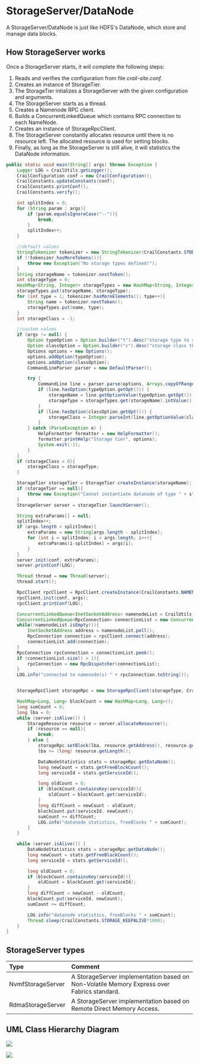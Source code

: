 # StorageServer/DataNode

A StorageServer/DataNode is just like HDFS's DataNode, which store and manage data blocks.

## How StorageServer works

Once a StorageServer starts, it will complete the following steps:

1. Reads and verifies the configuration from file _crail-site.conf._
2. Creates an instance of StorageTier.
3. The StorageTier intializes a StorageServer with the given configuration and arguments.
4. The StorageServer starts as a thread.
5. Creates a Namenode RPC client.
6. Builds a ConcurrentLinkedQueue which contains RPC connection to each NameNode.
7. Creates an instance of StorageRpcClient.
8. The StorageServer constantly allocates resource until there is no resource left. The allocated resource is used for setting blocks. 
9. Finally, as long as the StorageServer is still alive, it will statistics the DataNode information.

```java
public static void main(String[] args) throws Exception {
    Logger LOG = CrailUtils.getLogger();
    CrailConfiguration conf = new CrailConfiguration();
    CrailConstants.updateConstants(conf);
    CrailConstants.printConf();
    CrailConstants.verify();

    int splitIndex = 0;
    for (String param : args){
        if (param.equalsIgnoreCase("--")){
            break;
        } 
        splitIndex++;
    }

    //default values
    StringTokenizer tokenizer = new StringTokenizer(CrailConstants.STORAGE_TYPES, ",");
    if (!tokenizer.hasMoreTokens()){
        throw new Exception("No storage types defined!");
    }
    String storageName = tokenizer.nextToken();
    int storageType = 0;
    HashMap<String, Integer> storageTypes = new HashMap<String, Integer>();
    storageTypes.put(storageName, storageType);
    for (int type = 1; tokenizer.hasMoreElements(); type++){
        String name = tokenizer.nextToken();
        storageTypes.put(name, type);
    }
    int storageClass = -1;

    //custom values
    if (args != null) {
        Option typeOption = Option.builder("t").desc("storage type to start").hasArg().build();
        Option classOption = Option.builder("c").desc("storage class the server will attach to").hasArg().build();
        Options options = new Options();
        options.addOption(typeOption);
        options.addOption(classOption);
        CommandLineParser parser = new DefaultParser();

        try {
            CommandLine line = parser.parse(options, Arrays.copyOfRange(args, 0, splitIndex));
            if (line.hasOption(typeOption.getOpt())) {
                storageName = line.getOptionValue(typeOption.getOpt());
                storageType = storageTypes.get(storageName).intValue();
            }                
            if (line.hasOption(classOption.getOpt())) {
                storageClass = Integer.parseInt(line.getOptionValue(classOption.getOpt()));
            }                    
        } catch (ParseException e) {
            HelpFormatter formatter = new HelpFormatter();
            formatter.printHelp("Storage tier", options);
            System.exit(-1);
        }
    }
    if (storageClass < 0){
        storageClass = storageType;
    }

    StorageTier storageTier = StorageTier.createInstance(storageName);
    if (storageTier == null){
        throw new Exception("Cannot instantiate datanode of type " + storageName);
    }
    StorageServer server = storageTier.launchServer();

    String extraParams[] = null;
    splitIndex++;
    if (args.length > splitIndex){
        extraParams = new String[args.length - splitIndex];
        for (int i = splitIndex; i < args.length; i++){
            extraParams[i-splitIndex] = args[i];
        }
    }
    server.init(conf, extraParams);
    server.printConf(LOG);

    Thread thread = new Thread(server);
    thread.start();

    RpcClient rpcClient = RpcClient.createInstance(CrailConstants.NAMENODE_RPC_TYPE);
    rpcClient.init(conf, args);
    rpcClient.printConf(LOG);                    

    ConcurrentLinkedQueue<InetSocketAddress> namenodeList = CrailUtils.getNameNodeList();
    ConcurrentLinkedQueue<RpcConnection> connectionList = new ConcurrentLinkedQueue<RpcConnection>();
    while(!namenodeList.isEmpty()){
        InetSocketAddress address = namenodeList.poll();
        RpcConnection connection = rpcClient.connect(address);
        connectionList.add(connection);
    }
    RpcConnection rpcConnection = connectionList.peek();
    if (connectionList.size() > 1){
        rpcConnection = new RpcDispatcher(connectionList);
    }        
    LOG.info("connected to namenode(s) " + rpcConnection.toString());                


    StorageRpcClient storageRpc = new StorageRpcClient(storageType, CrailStorageClass.get(storageClass), server.getAddress(), rpcConnection);

    HashMap<Long, Long> blockCount = new HashMap<Long, Long>();
    long sumCount = 0;
    long lba = 0;
    while (server.isAlive()) {
        StorageResource resource = server.allocateResource();
        if (resource == null){
            break;
        } else {
            storageRpc.setBlock(lba, resource.getAddress(), resource.getLength(), resource.getKey());
            lba += (long) resource.getLength();

            DataNodeStatistics stats = storageRpc.getDataNode();
            long newCount = stats.getFreeBlockCount();
            long serviceId = stats.getServiceId();

            long oldCount = 0;
            if (blockCount.containsKey(serviceId)){
                oldCount = blockCount.get(serviceId);
            }
            long diffCount = newCount - oldCount;
            blockCount.put(serviceId, newCount);
            sumCount += diffCount;
            LOG.info("datanode statistics, freeBlocks " + sumCount);        
        }
    }

    while (server.isAlive()) {
        DataNodeStatistics stats = storageRpc.getDataNode();
        long newCount = stats.getFreeBlockCount();
        long serviceId = stats.getServiceId();

        long oldCount = 0;
        if (blockCount.containsKey(serviceId)){
            oldCount = blockCount.get(serviceId);
        }
        long diffCount = newCount - oldCount;
        blockCount.put(serviceId, newCount);
        sumCount += diffCount;            

        LOG.info("datanode statistics, freeBlocks " + sumCount);
        Thread.sleep(CrailConstants.STORAGE_KEEPALIVE*1000);
    }            
}
```

## StorageServer types

| Type | Comment |
| :--- | :--- |
| NvmfStorageServer | A StorageServer implementation based on Non-Volatile Memory Express over Fabrics standard. |
| RdmaStorageServer | A StorageServer implementation based on Remote Direct Memory Access. |

## UML Class Hierarchy Diagram

![](/assets/storage-uml.png)

![](/assets/storage-tier-uml.png)

